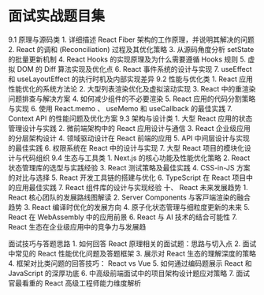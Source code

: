 # ⾯试实战题⽬集

  9.1  原理与源码类  1.  详细描述 React Fiber 架构的⼯作原理，并说明其解决的问题 2. React 的调和 (Reconciliation) 过程及其优化策略 3.  从源码⻆度分析 setState 的批量更新机制 4. React Hooks 的实现原理及为什么需要遵循 Hooks 规则 5.  虚拟 DOM 的 Diff 算法实现及优化点 6. React 事件系统的设计与实现 7. useEffect 和 useLayoutEffect 的执⾏时机及内部实现差异 9.2  性能与优化类  1. React 应⽤性能优化的系统⽅法论 2.  ⼤型列表渲染优化及虚拟滚动实现 3. React 中的重渲染问题排查与解决⽅案 4.  如何减少组件的不必要渲染 5. React 应⽤的代码分割策略与实现 6.  使⽤ React.memo 、 useMemo 和 useCallback 的最佳实践 7. Context API 的性能问题及优化⽅案 9.3  架构与设计类  1.  ⼤型 React 应⽤的状态管理设计与实践 2.  微前端架构中的 React 应⽤设计与通信 3. React 企业级应⽤的分层架构设计 4.  领域驱动设计在 React 前端的应⽤ 5. API 中间层设计与实现的最佳实践 6.  权限系统在 React 中的设计与实现 7.  ⼤型 React 项⽬的模块化设计与代码组织 9.4  ⽣态与⼯具类  1. Next.js 的核⼼功能及性能优化策略 2. React 状态管理库的选型与实践经验 3. React 测试策略及最佳实践 4. CSS-in-JS ⽅案的对⽐与选择 5. React 开发⼯具链的搭建与优化 6. TypeScript 在 React 项⽬中的应⽤最佳实践 7. React 组件库的设计与实现经验 ⼗、 React 未来发展趋势  1. React 核⼼团队的发展路线图解读 2. Server Components 与客⼾端渲染的融合趋势 3. React 编译时优化的发展⽅向 4.  原⼦化状态管理与细粒度更新的未来 5. React 在 WebAssembly 中的应⽤前景 6. React 与 AI 技术的结合可能性 7. React ⽣态在企业级应⽤中的竞争⼒与发展趋

⾯试技巧与答题思路  1.  如何回答 React 原理相关的⾯试题：思路与切⼊点 2.  ⾯试中常⻅的 React 性能优化问题及答题框架 3.  展⽰对 React ⽣态的理解深度的策略 4.  框架对⽐类问题的回答技巧： React vs Vue 5.  如何通过编码题展⽰ React 和 JavaScript 的深厚功底 6.  中⾼级前端⾯试中的项⽬架构设计题应对策略 7.  ⾯试官最看重的 React ⾼级⼯程师能⼒维度解析
